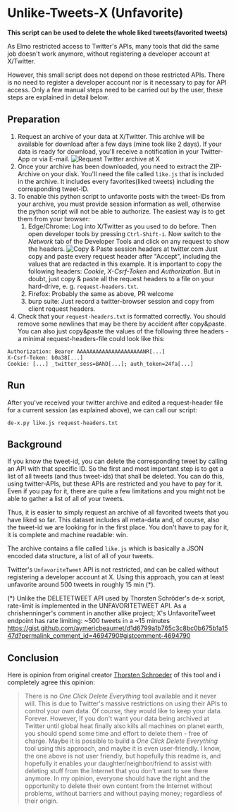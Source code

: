 # Unlike-Tweets-X (Unfavorite)

**This script can be used to delete the whole liked tweets(favorited tweets)**

As Elmo restricted access to Twitter's APIs, many tools that did the same job doesn't work anymore, without registering a developer account at X/Twitter.

However, this small script does not depend on those restricted APIs. There is no need to register a developer account nor is it necessary to pay for API access. Only a few manual steps need to be carried out by the user, these steps are explained in detail below.

## Preparation

1. Request an archive of your data at X/Twitter. This archive will be available for download after a few days (mine took like 2 days). If your data is ready for download, you'll receive a notification in your Twitter-App or via E-mail. ![Request Twitter archive at X](doc/archive.png)
2. Once your archive has been downloaded, you need to extract the ZIP-Archive on your disk. You'll need the file called `like.js` that is included in the archive. It includes every favorites(liked tweets) including the corresponding tweet-ID.
3. To enable this python script to unfavorite posts with the tweet-IDs from your archive, you must provide session information as well, otherwise the python script will not be able to authorize. The easiest way is to get them from your browser:
   1. Edge/Chrome: Log into X/Twitter as you used to do before. Then open developer tools by pressing `Ctrl-Shift-i`. Now switch to the *Network* tab of the Developer Tools and click on any request to show the headers. ![Copy & Paste session headers at twitter.com](doc/session.png) Just copy and paste every request header after "Accept", including the values that are redacted in this example. It is important to copy the following headers: *Cookie*, *X-Csrf-Token* and *Authorization*. But in doubt, just copy & paste all the request headers to a file on your hard-drive, e. g. `request-headers.txt`.
   2. Firefox: Probably the same as above, PR welcome
   3. burp suite: Just record a twitter-browser session and copy from client request headers.
4. Check that your `request-headers.txt` is formatted correctly. You should remove some newlines that may be there by accident after copy&paste. You can also just copy&paste the values of the following three headers - a minimal request-headers-file could look like this:
```
Authorization: Bearer AAAAAAAAAAAAAAAAAAAAANR[...]
X-Csrf-Token: b0a38[...]
Cookie: [...] _twitter_sess=BAhD[...]; auth_token=24fa[...]
```

## Run

After you've received your twitter archive and edited a request-header file for a current session (as explained above), we can call our script:

```
de-x.py like.js request-headers.txt
```

## Background

If you know the tweet-id, you can delete the corresponding tweet by calling an API with that specific ID. So the first and most important step is to get a list of all tweets (and thus tweet-ids) that shall be deleted. You can do this, using twitter-APIs, but these APIs are restricted and you have to pay for it. Even if you pay for it, there are quite a few limitations and you might not be able to gather a list of all of your tweets.

Thus, it is easier to simply request an archive of all favorited tweets that you have liked so far. This dataset includes all meta-data and, of course, also the tweet-id we are looking for in the first place. You don't have to pay for it, it is complete and machine readable: win.

The archive contains a file called `like.js` which is basically a JSON encoded data structure, a list of all of your tweets.

Twitter's `UnfavoriteTweet` API is not restricted, and can be called without registering a developer account at X. Using this approach, you can at least unfavorite around 500 tweets in roughly 15 min (*).

(*) Unlike the DELETETWEET API used by Thorsten Schröder's de-x script, rate-limit is implemented in the UNFAVORITETWEET API.  As a chrishenninger's comment in another alike project; X's UnfavoriteTweet endpoint has rate limiting: ~500 tweets in a ~15 minutes https://gist.github.com/aymericbeaumet/d1d6799a1b765c3c8bc0b675b1a1547d?permalink_comment_id=4694790#gistcomment-4694790 

## Conclusion

Here is opinion from original creator [Thorsten Schroeder](https://github.com/devio) of this tool and i completely agree this opinion:


>There is no *One Click Delete Everything* tool available and it never will. This is due to Twitter's massive restrictions on using their APIs to control your own data. Of course, they would like to keep your data. Forever. However, If you don't want your data being archived at Twitter until global heat finally also kills all machines on planet earth, you should spend some time and effort to delete them - free of charge. Maybe it is possible to build a *One Click Delete Everything* tool using this approach, and maybe it is even user-friendly. I know, the one above is not user friendly, but hopefully this readme is, and hopefully it enables your daughter/neighbor/friend to assist with deleting stuff from the Internet that you don't want to see there anymore. In my opinion, everyone should have the right and the opportunity to delete their own content from the Internet without problems, without barriers and without paying money; regardless of their origin.

